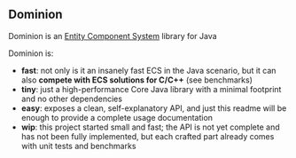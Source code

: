 ## Dominion

Dominion is an [Entity Component System](https://en.wikipedia.org/wiki/Entity_component_system) library for Java

Dominion is:
- **fast**: not only is it an insanely fast ECS in the Java scenario, but it can also **compete with ECS solutions for C/C++** (see benchmarks)
- **tiny**: just a high-performance Core Java library with a minimal footprint and no other dependencies
- **easy**: exposes a clean, self-explanatory API, and just this readme will be enough to provide a complete usage documentation
- **wip**: this project started small and fast; the API is not yet complete and has not been fully implemented, but each crafted part already comes with unit tests and benchmarks
